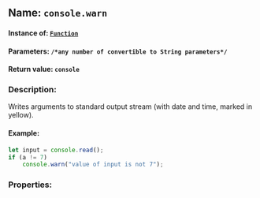 ## Name: `console.warn`

#### Instance of: [`Function`](Function.md)

#### Parameters: `/*any number of convertible to String parameters*/`

#### Return value: `console`

### Description:

Writes arguments to standard output stream
(with date and time, marked in yellow).

#### Example:

```js
let input = console.read();
if (a != 7)
    console.warn("value of input is not 7");
```

### Properties:



